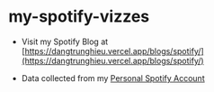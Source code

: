 # my-spotify-vizzes

- Visit my Spotify Blog at [https://dangtrunghieu.vercel.app/blogs/spotify/](https://dangtrunghieu.vercel.app/blogs/spotify/)


- Data collected from my [Personal Spotify Account](https://open.spotify.com/user/vejhzanembwlmo1vslzsmrux9)
